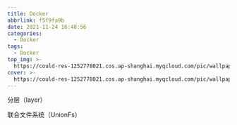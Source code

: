 ```yaml
---
title: Docker
abbrlink: f5f9fa9b
date: 2021-11-24 16:48:56
categories:
  - Docker
tags:
  - Docker
top_img: >-
  https://could-res-1252778021.cos.ap-shanghai.myqcloud.com/pic/wallpaper/wallhaven-g7d3g7.jpg
cover: >-
  https://could-res-1252778021.cos.ap-shanghai.myqcloud.com/pic/wallpaper/wallhaven-g7d3g7.jpg
---
```






分层（layer）

联合文件系统（UnionFs）

